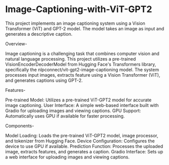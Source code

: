 # Image-Captioning-with-ViT-GPT2
This project implements an image captioning system using a Vision Transformer (ViT) and GPT-2 model. The model takes an image as input and generates a descriptive caption.

Overview-

Image captioning is a challenging task that combines computer vision and natural language processing. This project utilizes a pre-trained VisionEncoderDecoderModel from Hugging Face's Transformers library, specifically the nlpconnect/vit-gpt2-image-captioning model. The system processes input images, extracts feature using a Vision Transformer (ViT), and generates captions using GPT-2.

Features-

Pre-trained Model: Utilizes a pre-trained ViT-GPT2 model for accurate image captioning.
User Interface: A simple web-based interface built with Gradio for uploading images and viewing captions.
GPU Support: Automatically uses GPU if available for faster processing.

Components-

Model Loading: Loads the pre-trained ViT-GPT2 model, image processor, and tokenizer from Hugging Face.
Device Configuration: Configures the device to use GPU if available.
Prediction Function: Processes the uploaded image, extracts features, and generates a caption.
Gradio Interface: Sets up a web interface for uploading images and viewing captions.


